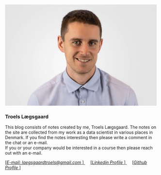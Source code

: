 <img src="/assets/images/base/1800x1200.jpg" width="500px" height="auto">
<h3>Troels Lægsgaard</h3>
<p>
    This blog consists of notes created by me, Troels Lægsgaard. The notes on the site are
    collected from my work as a data scientist in various places in Denmark. 
    If you find the notes interesting then please write a comment in the chat or an e-mail.<br>
    If you or your company would be interested in a course then please reach out with an e-mail.
</p>
<a href="mailto:laegsgaardtroels@gmail.com" target="_blank">
    [<i>E-mail: laegsgaardtroels@gmail.com</i> <span class="fa fa-envelope"></span>]
</a>
&emsp;
<a href="https://www.linkedin.com/in/troels-l%C3%A6gsgaard-037522127/" target="_blank">
    [<i>Linkedin Profile</i> <span class="fa fa-linkedin"></span>]
</a>
&emsp;
<a href="https://github.com/laegsgaardTroels" target="_blank">
    [<i>Github Profile</i> <span class="fa fa-github"></span>]
</a>
